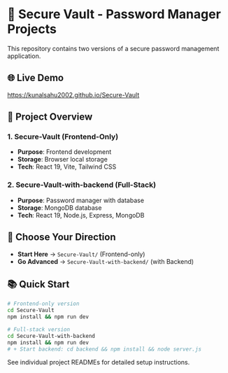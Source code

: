 # 🔐 Secure Vault - Password Manager Projects

This repository contains two versions of a secure password management application.

## 🌐 Live Demo

 https://kunalsahu2002.github.io/Secure-Vault

## 📁 Project Overview

### 1. Secure-Vault (Frontend-Only)
- **Purpose**: Frontend development
- **Storage**: Browser local storage
- **Tech**: React 19, Vite, Tailwind CSS

### 2. Secure-Vault-with-backend (Full-Stack)
- **Purpose**: Password manager with database
- **Storage**: MongoDB database
- **Tech**: React 19, Node.js, Express, MongoDB

## 🎯 Choose Your Direction

- **Start Here** → `Secure-Vault/` (Frontend-only)
- **Go Advanced** → `Secure-Vault-with-backend/` (with Backend)

## 📚 Quick Start

```bash
# Frontend-only version
cd Secure-Vault
npm install && npm run dev

# Full-stack version  
cd Secure-Vault-with-backend
npm install && npm run dev
# + Start backend: cd backend && npm install && node server.js
```

See individual project READMEs for detailed setup instructions. 